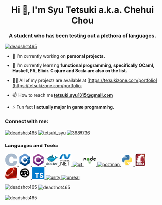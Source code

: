<h1 align="center">Hi 👋, I'm Syu Tetsuki a.k.a. Chehui Chou</h1>
<h3 align="center">A student who has been testing out a plethora of languages.</h3>

<p align="left"> <a href="https://github.com/ryo-ma/github-profile-trophy"><img src="https://github-profile-trophy.vercel.app/?username=deadshot465" alt="deadshot465" /></a> </p>

- 🔭 I’m currently working on **personal projects.**

- 🌱 I’m currently learning **functional programming, specifically OCaml, Haskell, F#, Elixir. Clojure and Scala are also on the list.**

- 👨‍💻 All of my projects are available at [https://tetsukizone.com/portfolio](https://tetsukizone.com/portfolio)

- 📫 How to reach me **tetsuki.syu1315@gmail.com**

- ⚡ Fun fact **I actually major in game programming.**

<h3 align="left">Connect with me:</h3>
<p align="left">
<a href="https://dev.to/deadshot465" target="blank"><img align="center" src="https://cdn.jsdelivr.net/npm/simple-icons@3.0.1/icons/dev-dot-to.svg" alt="deadshot465" height="30" width="40" /></a>
<a href="https://twitter.com/tetsuki_syu" target="blank"><img align="center" src="https://cdn.jsdelivr.net/npm/simple-icons@3.0.1/icons/twitter.svg" alt="tetsuki_syu" height="30" width="40" /></a>
<a href="https://stackoverflow.com/users/3689736" target="blank"><img align="center" src="https://cdn.jsdelivr.net/npm/simple-icons@3.0.1/icons/stackoverflow.svg" alt="3689736" height="30" width="40" /></a>
</p>

<h3 align="left">Languages and Tools:</h3>
<p align="left"> <a href="https://www.cprogramming.com/" target="_blank"> <img src="https://raw.githubusercontent.com/devicons/devicon/master/icons/c/c-original.svg" alt="c" width="40" height="40"/> </a> <a href="https://www.w3schools.com/cpp/" target="_blank"> <img src="https://raw.githubusercontent.com/devicons/devicon/master/icons/cplusplus/cplusplus-original.svg" alt="cplusplus" width="40" height="40"/> </a> <a href="https://www.w3schools.com/cs/" target="_blank"> <img src="https://raw.githubusercontent.com/devicons/devicon/master/icons/csharp/csharp-original.svg" alt="csharp" width="40" height="40"/> </a> <a href="https://www.docker.com/" target="_blank"> <img src="https://raw.githubusercontent.com/devicons/devicon/master/icons/docker/docker-original-wordmark.svg" alt="docker" width="40" height="40"/> </a> <a href="https://dotnet.microsoft.com/" target="_blank"> <img src="https://raw.githubusercontent.com/devicons/devicon/master/icons/dot-net/dot-net-original-wordmark.svg" alt="dotnet" width="40" height="40"/> </a> <a href="https://git-scm.com/" target="_blank"> <img src="https://www.vectorlogo.zone/logos/git-scm/git-scm-icon.svg" alt="git" width="40" height="40"/> </a> <a href="https://nodejs.org" target="_blank"> <img src="https://raw.githubusercontent.com/devicons/devicon/master/icons/nodejs/nodejs-original-wordmark.svg" alt="nodejs" width="40" height="40"/> </a> <a href="https://postman.com" target="_blank"> <img src="https://www.vectorlogo.zone/logos/getpostman/getpostman-icon.svg" alt="postman" width="40" height="40"/> </a> <a href="https://www.python.org" target="_blank"> <img src="https://raw.githubusercontent.com/devicons/devicon/master/icons/python/python-original.svg" alt="python" width="40" height="40"/> </a> <a href="https://rubyonrails.org" target="_blank"> <img src="https://raw.githubusercontent.com/devicons/devicon/master/icons/rails/rails-original-wordmark.svg" alt="rails" width="40" height="40"/> </a> <a href="https://www.ruby-lang.org/en/" target="_blank"> <img src="https://raw.githubusercontent.com/devicons/devicon/master/icons/ruby/ruby-original.svg" alt="ruby" width="40" height="40"/> </a> <a href="https://www.rust-lang.org" target="_blank"> <img src="https://raw.githubusercontent.com/devicons/devicon/master/icons/rust/rust-plain.svg" alt="rust" width="40" height="40"/> </a> <a href="https://www.typescriptlang.org/" target="_blank"> <img src="https://raw.githubusercontent.com/devicons/devicon/master/icons/typescript/typescript-original.svg" alt="typescript" width="40" height="40"/> </a> <a href="https://unity.com/" target="_blank"> <img src="https://www.vectorlogo.zone/logos/unity3d/unity3d-icon.svg" alt="unity" width="40" height="40"/> </a> <a href="https://unrealengine.com/" target="_blank"> <img src="https://raw.githubusercontent.com/kenangundogan/fontisto/036b7eca71aab1bef8e6a0518f7329f13ed62f6b/icons/svg/brand/unreal-engine.svg" alt="unreal" width="40" height="40"/> </a> </p>

<p><img align="left" src="https://github-readme-stats.vercel.app/api/top-langs?username=deadshot465&show_icons=true&theme=dark&locale=en&layout=compact" alt="deadshot465" /></p>

<p>&nbsp;<img align="center" src="https://github-readme-stats.vercel.app/api?username=deadshot465&show_icons=true&theme=dark&locale=en" alt="deadshot465" /></p>

<p><img align="center" src="https://github-readme-streak-stats.herokuapp.com/?user=deadshot465&theme=dark" alt="deadshot465" /></p>

